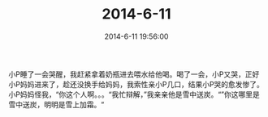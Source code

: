 ﻿---
title: "2014-6-11"
date: 2014-6-11 19:56:00
tags: 文字
categories: 爸爸
---
小P睡了一会哭醒，我赶紧拿着奶瓶进去喂水给他喝。喝了一会，小P又哭，正好小P妈妈进来了，趁还没换手给妈妈，我索性亲小P几口，结果小P哭的愈发惨了。小P妈妈怪我，“你这个人啊。。。“我忙辩解，”我亲亲他是雪中送炭。“”你这哪里是雪中送炭，明明是雪上加霜。“ ​​​​ 